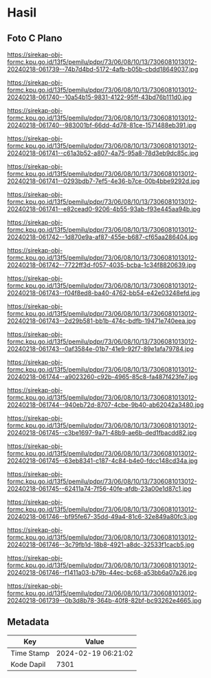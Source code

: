 # Hasil

## Foto C Plano

https://sirekap-obj-formc.kpu.go.id/13f5/pemilu/pdpr/73/06/08/10/13/7306081013012-20240218-061739--74b7d4bd-5172-4afb-b05b-cbdd18649037.jpg

https://sirekap-obj-formc.kpu.go.id/13f5/pemilu/pdpr/73/06/08/10/13/7306081013012-20240218-061740--10a54b15-9831-4122-95ff-43bd76b111d0.jpg

https://sirekap-obj-formc.kpu.go.id/13f5/pemilu/pdpr/73/06/08/10/13/7306081013012-20240218-061740--983001bf-66dd-4d78-81ce-1571488eb391.jpg

https://sirekap-obj-formc.kpu.go.id/13f5/pemilu/pdpr/73/06/08/10/13/7306081013012-20240218-061741--c61a3b52-a807-4a75-95a8-78d3eb9dc85c.jpg

https://sirekap-obj-formc.kpu.go.id/13f5/pemilu/pdpr/73/06/08/10/13/7306081013012-20240218-061741--0293bdb7-7ef5-4e36-b7ce-00b4bbe9292d.jpg

https://sirekap-obj-formc.kpu.go.id/13f5/pemilu/pdpr/73/06/08/10/13/7306081013012-20240218-061741--e82cead0-9206-4b55-93ab-f93e445aa94b.jpg

https://sirekap-obj-formc.kpu.go.id/13f5/pemilu/pdpr/73/06/08/10/13/7306081013012-20240218-061742--1d870e9a-af87-455e-b687-cf65aa286404.jpg

https://sirekap-obj-formc.kpu.go.id/13f5/pemilu/pdpr/73/06/08/10/13/7306081013012-20240218-061742--7722ff3d-f057-4035-bcba-1c34f8820639.jpg

https://sirekap-obj-formc.kpu.go.id/13f5/pemilu/pdpr/73/06/08/10/13/7306081013012-20240218-061743--f04f8ed8-ba40-4762-bb54-e42e03248efd.jpg

https://sirekap-obj-formc.kpu.go.id/13f5/pemilu/pdpr/73/06/08/10/13/7306081013012-20240218-061743--2d29b581-bb1b-474c-bdfb-19471e740eea.jpg

https://sirekap-obj-formc.kpu.go.id/13f5/pemilu/pdpr/73/06/08/10/13/7306081013012-20240218-061743--0af3584e-01b7-41e9-92f7-89e1afa79784.jpg

https://sirekap-obj-formc.kpu.go.id/13f5/pemilu/pdpr/73/06/08/10/13/7306081013012-20240218-061744--a9023260-c92b-4965-85c8-fa487f423fe7.jpg

https://sirekap-obj-formc.kpu.go.id/13f5/pemilu/pdpr/73/06/08/10/13/7306081013012-20240218-061744--940eb72d-8707-4cbe-9b40-ab62042a3480.jpg

https://sirekap-obj-formc.kpu.go.id/13f5/pemilu/pdpr/73/06/08/10/13/7306081013012-20240218-061745--c3be1697-9a71-48b9-ae6b-ded1fbacdd82.jpg

https://sirekap-obj-formc.kpu.go.id/13f5/pemilu/pdpr/73/06/08/10/13/7306081013012-20240218-061745--63eb8341-c187-4c84-b4e0-fdcc148cd34a.jpg

https://sirekap-obj-formc.kpu.go.id/13f5/pemilu/pdpr/73/06/08/10/13/7306081013012-20240218-061745--62411a74-7f56-40fe-afdb-23a00e1d87c1.jpg

https://sirekap-obj-formc.kpu.go.id/13f5/pemilu/pdpr/73/06/08/10/13/7306081013012-20240218-061746--bf95fe67-35dd-49a4-81c6-32e849a80fc3.jpg

https://sirekap-obj-formc.kpu.go.id/13f5/pemilu/pdpr/73/06/08/10/13/7306081013012-20240218-061746--3c79fb1d-18b8-4921-a8dc-32533f1cacb5.jpg

https://sirekap-obj-formc.kpu.go.id/13f5/pemilu/pdpr/73/06/08/10/13/7306081013012-20240218-061746--f1411a03-b79b-44ec-bc68-a53bb6a07a26.jpg

https://sirekap-obj-formc.kpu.go.id/13f5/pemilu/pdpr/73/06/08/10/13/7306081013012-20240218-061739--0b3d8b78-364b-40f8-82bf-bc93262e4665.jpg


## Metadata

| Key        | Value               |
| ---------- | ------------------- |
| Time Stamp | 2024-02-19 06:21:02 |
| Kode Dapil | 7301                |



